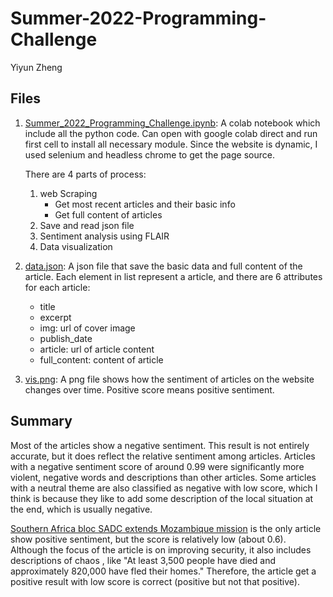 # Summer-2022-Programming-Challenge
Yiyun Zheng

## Files
1. [Summer\_2022\_Programming\_Challenge.ipynb](Summer\_2022\_Programming\_Challenge.ipynb): A colab notebook which include all the python code. Can open with google colab direct and run first cell to install all necessary module. Since the website is dynamic, I used selenium and headless chrome to get the page source.

	There are 4 parts of process:
	1. web Scraping
		* Get most recent articles and their basic info
		* Get full content of articles
	2. Save and read json file
	3. Sentiment analysis using FLAIR
	4. Data visualization

2. [data.json](data.json): A json file that save the basic data and full content of the article. Each element in list represent a article, and there are 6 attributes for each article:
	* title
	* excerpt
	* img: url of cover image
	* publish_date
	* article: url of article content
	* full_content: content of article

3. [vis.png](vis.png): A png file shows how the sentiment of articles on the website changes over time. Positive score means positive sentiment.

## Summary
Most of the articles show a negative sentiment. This result is not entirely accurate, but it does reflect the relative sentiment among articles. Articles with a negative sentiment score of around 0.99 were significantly more violent, negative words and descriptions than other articles. Some articles with a neutral theme are also classified as negative with low score, which I think is because they like to add some description of the local situation at the end, which is usually negative.

[Southern Africa bloc SADC extends Mozambique mission](https://www.aljazeera.com/news/2022/1/12/southern-africa-bloc-sadc-extends-mozambique-mission) is the only article show positive sentiment, but the score is relatively low (about 0.6). Although the focus of the article is on improving security, it also includes descriptions of chaos , like "At least 3,500 people have died and approximately 820,000 have fled their homes." Therefore,  the article get a positive result with low score is correct (positive but not that positive).